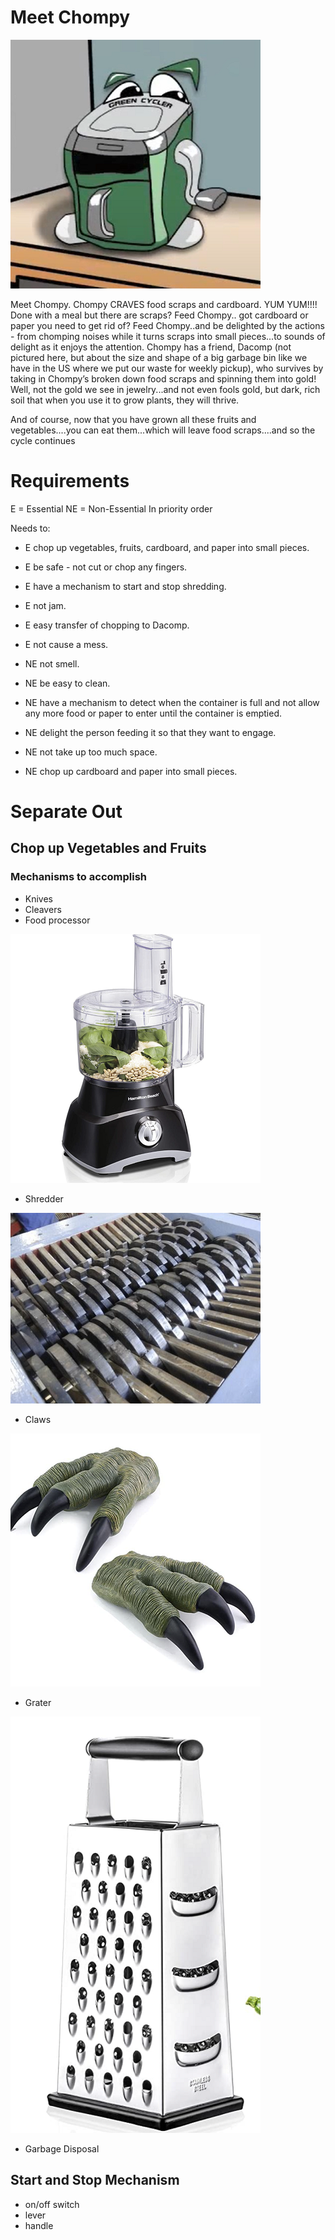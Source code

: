 # Meet Chompy
![chompy](../images/chompy.png)

Meet Chompy.  Chompy CRAVES food scraps and cardboard.  YUM YUM!!!!  Done with a meal but there are scraps?  Feed  Chompy.. got cardboard or paper you need to get rid of?  Feed   Chompy..and be delighted by the actions - from chomping noises while it turns scraps into small pieces...to sounds of delight as it enjoys the attention.  Chompy has a friend, Dacomp (not pictured here, but about the size and shape of a big garbage bin like we have in the US where we put our waste for weekly pickup), who survives by taking in Chompy’s broken down food scraps and spinning them into gold!  Well, not the gold we see in jewelry...and not even fools gold, but dark, rich soil that when you use it to grow plants, they will thrive.

 And of course, now that you have grown all these fruits and vegetables....you can eat them...which will leave food scraps....and so the cycle continues
# Requirements
E = Essential
NE = Non-Essential
In priority order

Needs to:
- E chop up vegetables, fruits, cardboard, and paper into small pieces.
- E be safe - not cut or chop any fingers.
- E have a mechanism to start and stop shredding.
- E not jam.
- E easy transfer of chopping to Dacomp.
- E not cause a mess.

- NE not smell.
- NE be easy to clean.
- NE have a mechanism to detect when the container is full and not allow any more food or paper to enter until the container is emptied.
- NE delight the person feeding it so that they want to engage.
- NE not take up too much space.
- NE chop up cardboard and paper into small pieces.


# Separate Out
## Chop up Vegetables and Fruits

### Mechanisms to accomplish
- Knives
- Cleavers
- Food processor

![food processor](../images/foodprocessor.png)
- Shredder

![shredder](../images/shredder.png)

- Claws

![claws](../images/claws.png)


- Grater

![grate](../images/grate.png)

- Garbage Disposal
## Start and Stop Mechanism
- on/off switch
- lever
- handle

